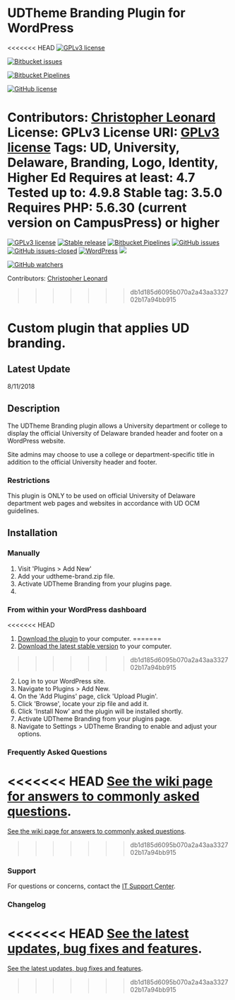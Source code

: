 # UDTheme Branding Plugin for WordPress #

<<<<<<< HEAD
[![GPLv3 license](https://img.shields.io/badge/License-GPLv3-blue.svg?style=for-the-badge)](https://bitbucket.org/itcssdev/udtheme-brand/src/master/LICENSE.md)

[![Bitbucket issues](https://img.shields.io/bitbucket/issues/itcssdev/udtheme-brand.svg?style=for-the-badge)](https://bitbucket.org/itcssdev/udtheme-brand/issues/)

[![Bitbucket Pipelines](https://img.shields.io/bitbucket/pipelines/atlassian/adf-builder-javascript.svg?style=for-the-badge)](https://bitbucket.org/itcssdev/udtheme-brand/src/master/bitbucket-pipelines.yml)




[![GitHub license](https://img.shields.io/badge/license-GPLv2-blue.svg)](https://bitbucket.org/itcssdev/udtheme-brand/src/b604cd0921d6635d6ada4e39ddbcc673288deb14/LICENSE.md)

Contributors: [Christopher Leonard](https://github.com/atsea)
License: GPLv3
License URI: [GPLv3 license](https://bitbucket.org/itcssdev/udtheme-brand/src/master/LICENSE.md)
Tags: UD, University, Delaware, Branding, Logo, Identity, Higher Ed
Requires at least: 4.7
Tested up to: 4.9.8
Stable tag: 3.5.0
Requires PHP: 5.6.30 (current version on CampusPress) or higher
=======
[![GPLv3 license](https://img.shields.io/badge/License-GPLv3-blue.svg?style=flat-square)](https://github.com/UDelIT/udthemebrand/blob/master/LICENSE.md) [![Stable release](https://img.shields.io/github/release/UDelIT/udthemebrand.svg?style=flat-square)](https://GitHub.com/UDelIT/udthemebrand/releases/) [![Bitbucket Pipelines](https://img.shields.io/bitbucket/pipelines/atlassian/adf-builder-javascript.svg?style=flat-square)](https://bitbucket.org/itcssdev/udtheme-brand/src/master/bitbucket-pipelines.yml) [![GitHub issues](https://img.shields.io/github/issues/UDelIT/udthemebrand.svg?style=flat-square&colorB=red)](https://GitHub.com/UDelIT/udthemebrand/issues/) [![GitHub issues-closed](https://img.shields.io/github/issues-closed/UDelIT/udthemebrand.svg?style=flat-square&colorB=lightgrey)](https://GitHub.com/UDelIT/udthemebrand/issues?q=is%3Aissue+is%3Aclosed) [![WordPress](https://img.shields.io/wordpress/v/akismet.svg?style=flat-square)](https://github.com/UDelIT/udthemebrand) [![](https://img.shields.io/badge/php-5.6.30-ff69b4.svg?style=flat-square)]()

[![GitHub watchers](https://img.shields.io/github/watchers/UDelIT/udthemebrand.svg?style=social&label=Watch&maxAge=2592000)](https://GitHub.com/UDelIT/udthemebrand/watchers/)




Contributors: [Christopher Leonard](https://github.com/atsea)<br>
>>>>>>> db1d185d6095b070a2a43aa332702b17a94bb915

Custom plugin that applies UD branding.
=======
## Latest Update ##

8/11/2018

## Description ##

The UDTheme Branding plugin allows a University department or college to display the official University of Delaware branded header and footer on a WordPress website.

Site admins may choose to use a college or department-specific title in addition to the official University header and footer.

### Restrictions ###
This plugin is ONLY to be used on official University of Delaware department web pages and websites in accordance with UD OCM guidelines.

## Installation ##

### Manually ###
1. Visit 'Plugins > Add New'
2. Add your udtheme-brand.zip file.
3. Activate UDTheme Branding from your plugins page.
4.

### From within your WordPress dashboard ###
<<<<<<< HEAD
1. [Download the plugin](https://bitbucket.org/itcssdev/udtheme-brand/downloads/) to your computer.
=======
1. [Download the latest stable version](https://github.com/UDelIT/udthemebrand/releases) to your computer.
>>>>>>> db1d185d6095b070a2a43aa332702b17a94bb915
2. Log in to your WordPress site.
3. Navigate to Plugins > Add New.
4. On the 'Add Plugins' page, click 'Upload Plugin'.
4. Click 'Browse', locate your zip file and add it.
5. Click 'Install Now' and the plugin will be installed shortly.
6. Activate UDTheme Branding from your plugins page.
7. Navigate to Settings > UDTheme Branding to enable and adjust your options.

### Frequently Asked Questions ###
<<<<<<< HEAD
[See the wiki page for answers to commonly asked questions](https://bitbucket.org/itcssdev/udtheme-brand/wiki/Home).
=======
[See the wiki page for answers to commonly asked questions](https://github.com/UDelIT/udthemebrand/wiki/).
>>>>>>> db1d185d6095b070a2a43aa332702b17a94bb915

### Support ###
For questions or concerns, contact the [IT Support Center](consult@udel.edu).

### Changelog ###
<<<<<<< HEAD
[See the latest updates, bug fixes and features](https://bitbucket.org/itcssdev/udtheme-brand/src/7f87a071f8a3d48a0ae407e3c08317553c189c2b/CHANGELOG.md?at=master).
=======
[See the latest updates, bug fixes and features](https://github.com/UDelIT/udthemebrand/blob/master/CHANGELOG.md).
>>>>>>> db1d185d6095b070a2a43aa332702b17a94bb915
